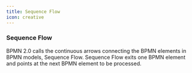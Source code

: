 ```yaml
---
title: Sequence Flow
icon: creative
---
```


### Sequence Flow
BPMN 2.0 calls the continuous arrows connecting the BPMN elements in BPMN models, Sequence Flow. Sequence Flow exits one BPMN element and points at the next BPMN element to be processed.
